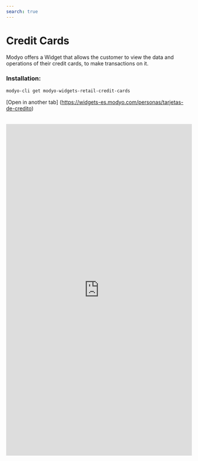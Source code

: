 ```yaml
---
search: true
---
```


# Credit Cards

Modyo offers a Widget that allows the customer to view the data and operations of their credit cards, to make transactions on it.

### Installation:

```bash
modyo-cli get modyo-widgets-retail-credit-cards
```

[Open in another tab] (https://widgets-es.modyo.com/personas/tarjetas-de-credito)

 <iframe id="widgetFrame" src="https://widgets-es.modyo.com/personas/tarjetas-de-credito" width="100%"  frameBorder="0"  style="min-height:900px;overflow:auto;margin-top:20px;"/> 

| Functionality                 | Description                                                                                                                                                                                                                                                        |
|:------------------------------|:-------------------------------------------------------------------------------------------------------------------------------------------------------------------------------------------------------------------------------------------------------------------|
| Summary of Card de Crédito | Presents a summary of the credit card status. <br> <br> The specific information associated with the balances (available, used and total quota) is presented numerically and graphically.                                                                    |
| Balance Query             | This query shows the specific card quotas by currency type, plus expense indicators compared to the available quota.                                                                                                                |
| Statement of Account              | Displays the statement with the movements of the last billed period for a credit card.                                                                                                                                                          |
| Last moves           | Displays all national and international movements that are not invoiced.                                                                                                                                                                                |
| Pay off debt                   | Corresponds to the debt payment functionality. <br> <br> This debt payment can be total or partial. <br> <br> Click on this button will take the Card Payment Widget, where you can select the domestic or international debt payment option. |

 <script> 

 export default {
 mounted () {

 function setFrameHeightCo (id, ht) {
 var ifrm = document.getElementById (id);
 if (ifrm) {
 ifrm.style.height = ht + 4 + “px”;
 }
 }
 //iframed document sends its height using postMessage
 function HandleDoCheightMsg (e) {
 //check origin
 if (e.origin === 'https://widgets-es.modyo.com') {
 //parse data
 var data = json.parse (e.data);

 console.log ('data: ', data)
 //check data object
 if (data ['doChight']) {
 setFrameHeightCo ('WidgetFrame', data ['DoChight']);
 } else {
 SetFrameHeightCo ('WidgetFrame', 700);
 }
 }
 }

 //assign message handler
 if (Window.addEventListener) {
 Window.addEventListener ('message', HandleDoCheightMSG, false);
 }
 }
 }

 </script> 
